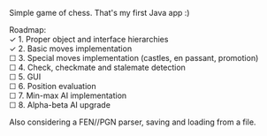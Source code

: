 Simple game of chess. That's my first Java app :)  
  
Roadmap:  
✓ 1. Proper object and interface hierarchies  
✓ 2. Basic moves implementation   
☐ 3. Special moves implementation (castles, en passant, promotion)  
☐ 4. Check, checkmate and stalemate detection  
☐ 5. GUI  
☐ 6. Position evaluation  
☐ 7. Min-max AI implementation  
☐ 8. Alpha-beta AI upgrade  
  
Also considering a FEN//PGN parser, saving and loading from a file.  
